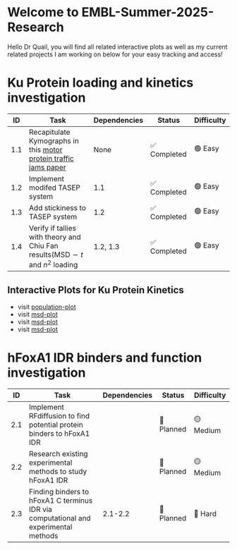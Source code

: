 # Welcome to EMBL-Summer-2025-Research
Hello Dr Quail, you will find all related interactive plots as well as my current related projects I am working on below for your easy tracking and access!

# Ku Protein loading and kinetics investigation
| ID | Task | Dependencies | Status | Difficulty |
|----|------|--------------|--------|------------|
| 1.1 | Recapitulate Kymographs in this [motor protein traffic jams paper](https://www.pnas.org/doi/epdf/10.1073/pnas.1107281109) | None | ✅ Completed | 🟢 Easy |
| 1.2 | Implement modifed TASEP system | 1.1 | ✅ Completed | 🟢 Easy |
| 1.3 | Add stickiness to TASEP system | 1.2 | ✅ Completed | 🟢 Easy |
| 1.4 | Verify if tallies with theory and Chiu Fan results($\text{MSD}\sim t$ and $n^2$ loading | 1.2, 1.3 | ✅ Completed | 🟢 Easy |

## Interactive Plots for Ku Protein Kinetics
- visit [population-plot](https://extremefattypunch.github.io/EMBL-Summer-2025-Research/protein%20motor%20microtubules%20kinetics/population.html)
- visit [msd-plot](https://extremefattypunch.github.io/EMBL-Summer-2025-Research/protein%20motor%20microtubules%20kinetics/msd.html)
- visit [msd-plot](https://extremefattypunch.github.io/EMBL-Summer-2025-Research/protein%20motor%20microtubules%20kinetics/patch.html)
- visit [msd-plot](https://extremefattypunch.github.io/EMBL-Summer-2025-Research/protein%20motor%20microtubules%20kinetics/population.html)

# hFoxA1 IDR binders and function investigation
| ID | Task | Dependencies | Status | Difficulty |
|----|------|--------------|--------|------------|
| 2.1 | Implement RFdiffusion to find potential protein binders to hFoxA1 IDR | | 🔄 Planned | 🟡 Medium |
| 2.2 | Research existing experimental methods to study hFoxA1 IDR |  | 🔄 Planned | 🟡 Medium |
| 2.3 | Finding binders to hFoxA1 C terminus IDR via computational and experimental methods | 2.1-2.2 | 🔄 Planned | 🔴 Hard |



